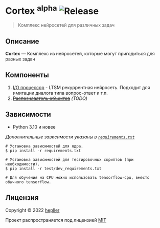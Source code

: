 # Cortex <sup>alpha</sup> ![Release](https://img.shields.io/github/v/release/hepller/cortex)

> Комплекс нейросетей для различных задач

## Описание

__Cortex__ — Комплекс из нейросетей, которые могут пригодиться для разных задач

## Компоненты

1. [I/O процессор](core/io_processor/readme.md) - LTSM рекуррентная нейросеть. Подходит для имитации диалога типа вопрос-ответ и т.п.
2. [~~Распознаватель объектов~~](core/object_recognizer/readme.md) *(TODO)*

## Зависимости

- Python 3.10 и новее

*Дополнительные зависимости указаны в [`requirements.txt`](requirements.txt)*

```shell
# Установка зависимостей для ядра.
$ pip install -r requirements.txt

# Установка зависимостей для тестировочных скриптов (при необходимости).
$ pip install -r test/dev_requirements.txt

# Для обучения на CPU можно использовать tensorflow-cpu, вместо обычного tensorflow.
```

## Лицензия

Copyright © 2022 [hepller](https://github.com/hepller)

Проект распространяется под лицензией [MIT](license)